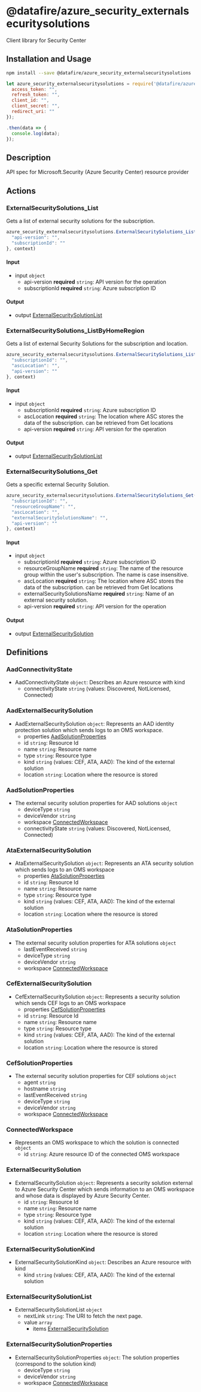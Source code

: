 # @datafire/azure_security_externalsecuritysolutions

Client library for Security Center

## Installation and Usage
```bash
npm install --save @datafire/azure_security_externalsecuritysolutions
```
```js
let azure_security_externalsecuritysolutions = require('@datafire/azure_security_externalsecuritysolutions').create({
  access_token: "",
  refresh_token: "",
  client_id: "",
  client_secret: "",
  redirect_uri: ""
});

.then(data => {
  console.log(data);
});
```

## Description

API spec for Microsoft.Security (Azure Security Center) resource provider

## Actions

### ExternalSecuritySolutions_List
Gets a list of external security solutions for the subscription.


```js
azure_security_externalsecuritysolutions.ExternalSecuritySolutions_List({
  "api-version": "",
  "subscriptionId": ""
}, context)
```

#### Input
* input `object`
  * api-version **required** `string`: API version for the operation
  * subscriptionId **required** `string`: Azure subscription ID

#### Output
* output [ExternalSecuritySolutionList](#externalsecuritysolutionlist)

### ExternalSecuritySolutions_ListByHomeRegion
Gets a list of external Security Solutions for the subscription and location.


```js
azure_security_externalsecuritysolutions.ExternalSecuritySolutions_ListByHomeRegion({
  "subscriptionId": "",
  "ascLocation": "",
  "api-version": ""
}, context)
```

#### Input
* input `object`
  * subscriptionId **required** `string`: Azure subscription ID
  * ascLocation **required** `string`: The location where ASC stores the data of the subscription. can be retrieved from Get locations
  * api-version **required** `string`: API version for the operation

#### Output
* output [ExternalSecuritySolutionList](#externalsecuritysolutionlist)

### ExternalSecuritySolutions_Get
Gets a specific external Security Solution.


```js
azure_security_externalsecuritysolutions.ExternalSecuritySolutions_Get({
  "subscriptionId": "",
  "resourceGroupName": "",
  "ascLocation": "",
  "externalSecuritySolutionsName": "",
  "api-version": ""
}, context)
```

#### Input
* input `object`
  * subscriptionId **required** `string`: Azure subscription ID
  * resourceGroupName **required** `string`: The name of the resource group within the user's subscription. The name is case insensitive.
  * ascLocation **required** `string`: The location where ASC stores the data of the subscription. can be retrieved from Get locations
  * externalSecuritySolutionsName **required** `string`: Name of an external security solution.
  * api-version **required** `string`: API version for the operation

#### Output
* output [ExternalSecuritySolution](#externalsecuritysolution)



## Definitions

### AadConnectivityState
* AadConnectivityState `object`: Describes an Azure resource with kind
  * connectivityState `string` (values: Discovered, NotLicensed, Connected)

### AadExternalSecuritySolution
* AadExternalSecuritySolution `object`: Represents an AAD identity protection solution which sends logs to an OMS workspace.
  * properties [AadSolutionProperties](#aadsolutionproperties)
  * id `string`: Resource Id
  * name `string`: Resource name
  * type `string`: Resource type
  * kind `string` (values: CEF, ATA, AAD): The kind of the external solution
  * location `string`: Location where the resource is stored

### AadSolutionProperties
* The external security solution properties for AAD solutions `object`
  * deviceType `string`
  * deviceVendor `string`
  * workspace [ConnectedWorkspace](#connectedworkspace)
  * connectivityState `string` (values: Discovered, NotLicensed, Connected)

### AtaExternalSecuritySolution
* AtaExternalSecuritySolution `object`: Represents an ATA security solution which sends logs to an OMS workspace
  * properties [AtaSolutionProperties](#atasolutionproperties)
  * id `string`: Resource Id
  * name `string`: Resource name
  * type `string`: Resource type
  * kind `string` (values: CEF, ATA, AAD): The kind of the external solution
  * location `string`: Location where the resource is stored

### AtaSolutionProperties
* The external security solution properties for ATA solutions `object`
  * lastEventReceived `string`
  * deviceType `string`
  * deviceVendor `string`
  * workspace [ConnectedWorkspace](#connectedworkspace)

### CefExternalSecuritySolution
* CefExternalSecuritySolution `object`: Represents a security solution which sends CEF logs to an OMS workspace
  * properties [CefSolutionProperties](#cefsolutionproperties)
  * id `string`: Resource Id
  * name `string`: Resource name
  * type `string`: Resource type
  * kind `string` (values: CEF, ATA, AAD): The kind of the external solution
  * location `string`: Location where the resource is stored

### CefSolutionProperties
* The external security solution properties for CEF solutions `object`
  * agent `string`
  * hostname `string`
  * lastEventReceived `string`
  * deviceType `string`
  * deviceVendor `string`
  * workspace [ConnectedWorkspace](#connectedworkspace)

### ConnectedWorkspace
* Represents an OMS workspace to which the solution is connected `object`
  * id `string`: Azure resource ID of the connected OMS workspace

### ExternalSecuritySolution
* ExternalSecuritySolution `object`: Represents a security solution external to Azure Security Center which sends information to an OMS workspace and whose data is displayed by Azure Security Center.
  * id `string`: Resource Id
  * name `string`: Resource name
  * type `string`: Resource type
  * kind `string` (values: CEF, ATA, AAD): The kind of the external solution
  * location `string`: Location where the resource is stored

### ExternalSecuritySolutionKind
* ExternalSecuritySolutionKind `object`: Describes an Azure resource with kind
  * kind `string` (values: CEF, ATA, AAD): The kind of the external solution

### ExternalSecuritySolutionList
* ExternalSecuritySolutionList `object`
  * nextLink `string`: The URI to fetch the next page.
  * value `array`
    * items [ExternalSecuritySolution](#externalsecuritysolution)

### ExternalSecuritySolutionProperties
* ExternalSecuritySolutionProperties `object`: The solution properties (correspond to the solution kind)
  * deviceType `string`
  * deviceVendor `string`
  * workspace [ConnectedWorkspace](#connectedworkspace)


